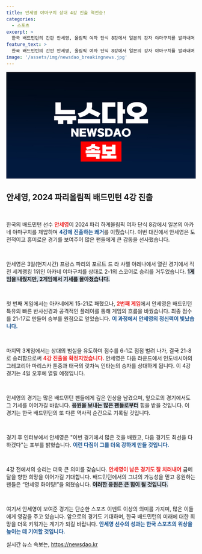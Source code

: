 ```yaml
---
title: 안세영 야마구치 상대 4강 진출 역전승!
categories:
  - 스포츠
excerpt: >
  한국 배드민턴의 간판 안세영, 올림픽 여자 단식 8강에서 일본의 강자 야마구치를 발라내며 4강에 진출! 반전을 이끈 그녀의 날카로운 전술과 역대급 순간을 지금 확인하세요!
feature_text: >
  한국 배드민턴의 간판 안세영, 올림픽 여자 단식 8강에서 일본의 강자 야마구치를 발라내며 4강에 진출! 반전을 이끈 그녀의 날카로운 전술과 역대급 순간을 지금 확인하세요!
image: '/assets/img/newsdao_breakingnews.jpg'
---
```


<p><img src="/assets/img/newsdao_breakingnews.jpg" alt="flaretime 속보" /></p>

<h2 data-ke-size="size26">안세영, 2024 파리올림픽 배드민턴 4강 진출</h2>

<p data-ke-size="size16">&nbsp;</p>

<p>한국의 배드민턴 선수 <b><span style="color: #ee2323;">안세영</span></b>이 2024 파리 하계올림픽 여자 단식 8강에서 일본의 아카네 야마구치를 제압하며 <b><span style="color: #1a5490;">4강에 진출하는 쾌거</span></b>를 이뤘습니다. 이번 대진에서 안세영은 도전적이고 흥미로운 경기를 보여주어 많은 팬들에게 큰 감동을 선사했습니다. </p>

<p data-ke-size="size16">&nbsp;</p>

<p>안세영은 3일(현지시간) 프랑스 파리의 포르트 드 라 샤펠 아레나에서 열린 경기에서 직전 세계랭킹 1위인 아카네 야마구치를 상대로 2-1의 스코어로 승리를 거두었습니다. <b><span style="background-color: #21538527;">1게임을 내줬지만, 2게임에서 기세를 몰아쳤습니다.</span></b> </p>

<p data-ke-size="size16">&nbsp;</p>

<p>첫 번째 게임에서는 아카네에게 15-21로 패했으나, <b><span style="color: #ee2323;">2번째 게임</span></b>에서 안세영은 배드민턴 특유의 빠른 반사신경과 공격적인 플레이를 통해 게임의 흐름을 바꿨습니다. 최종 점수를 21-17로 만들어 승부를 원점으로 엎었습니다. <b><span style="color: #1a5490;">이 과정에서 안세영의 정신력이 빛났습니다.</span></b></p>

<p data-ke-size="size16">&nbsp;</p>

<p>마지막 3게임에서는 상대의 범실을 유도하며 점수를 6-1로 점점 벌려 나가, 결국 21-8로 승리함으로써 <b><span style="color: #ee2323;">4강 진출을 확정지었습니다.</span></b> 안세영은 다음 라운드에서 인도네시아의 그레고리아 마리스카 툰중과 태국의 랏차녹 인타논의 승자를 상대하게 됩니다. 이 4강 경기는 4일 오후에 열릴 예정입니다.</p>

<p data-ke-size="size16">&nbsp;</p>

<p>안세영의 경기는 많은 배드민턴 팬들에게 깊은 인상을 남겼으며, 앞으로의 경기에서도 그 기세를 이어가길 바랍니다. <b><span style="background-color: #21538527;">응원을 보내는 많은 팬들로부터</span></b> 힘을 받을 것입니다. 이 경기는 한국 배드민턴의 또 다른 역사적 순간으로 기록될 것입니다. </p>

<p data-ke-size="size16">&nbsp;</p>

<p>경기 후 인터뷰에서 안세영은 "이번 경기에서 많은 것을 배웠고, 다음 경기도 최선을 다하겠다"는 포부를 밝혔습니다. <b><span style="color: #1a5490;">이런 다짐이 그를 더욱 강하게 만들 것입니다.</span></b></p>

<p data-ke-size="size16">&nbsp;</p>

<p>4강 전에서의 승리는 더욱 큰 의미를 갖습니다. <b><span style="color: #ee2323;">안세영이 남은 경기도 잘 치러내어</span></b> 금메달을 향한 희망을 이어가길 기대합니다. 배드민턴에서의 그녀의 가능성을 믿고 응원하는 팬들은 “안세영 화이팅!”을 외쳤습니다. <b><span style="background-color: #21538527;">이러한 응원은 큰 힘이 될 것입니다.</span></b></p>

<p data-ke-size="size16">&nbsp;</p>

<p>여기서 안세영이 보여준 경기는 단순한 스포츠 이벤트 이상의 의미를 가지며, 많은 이들에게 영감을 주고 있습니다. 앞으로의 경기도 기대하며, 한국 배드민턴의 미래에 대한 희망을 더욱 키워가는 계기가 되길 바랍니다. <b><span style="color: #1a5490;">안세영 선수의 성과는 한국 스포츠의 위상을 높이는 데 기여할 것입니다.</span></b></p>
실시간 뉴스 속보는, <a href="https://newsdao.kr" rel="dofollow">https://newsdao.kr</a>


